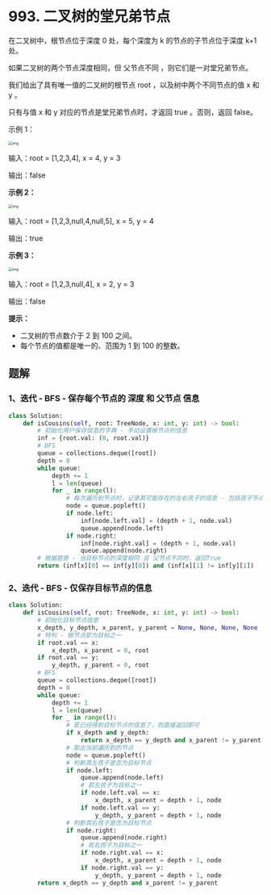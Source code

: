 # 993. 二叉树的堂兄弟节点

在二叉树中，根节点位于深度 0 处，每个深度为 k 的节点的子节点位于深度 k+1 处。

如果二叉树的两个节点深度相同，但 父节点不同 ，则它们是一对堂兄弟节点。

我们给出了具有唯一值的二叉树的根节点 root ，以及树中两个不同节点的值 x 和 y 。

只有与值 x 和 y 对应的节点是堂兄弟节点时，才返回 true 。否则，返回 false。

 

示例 1：

<img src="https://assets.leetcode-cn.com/aliyun-lc-upload/uploads/2019/02/16/q1248-01.png" alt="img" style="zoom:50%;" />

输入：root = [1,2,3,4], x = 4, y = 3

输出：false

**示例 2：**

<img src="https://assets.leetcode-cn.com/aliyun-lc-upload/uploads/2019/02/16/q1248-02.png" alt="img" style="zoom:50%;" />

输入：root = [1,2,3,null,4,null,5], x = 5, y = 4

输出：true

**示例 3：**

<img src="https://assets.leetcode-cn.com/aliyun-lc-upload/uploads/2019/02/16/q1248-03.png" alt="img" style="zoom:50%;" />

输入：root = [1,2,3,null,4], x = 2, y = 3

输出：false

**提示：**

- 二叉树的节点数介于 2 到 100 之间。
- 每个节点的值都是唯一的、范围为 1 到 100 的整数。

## 题解

### 1、迭代 - BFS - 保存每个节点的 深度 和 父节点 信息

```python
class Solution:
    def isCousins(self, root: TreeNode, x: int, y: int) -> bool:
    	# 初始化用户保存信息的字典 - 手动设置根节点的信息
        inf = {root.val: (0, root.val)}
        # BFS
        queue = collections.deque([root])
        depth = 0
        while queue:
            depth += 1
            l = len(queue)
            for _ in range(l):
                # 每次遍历到节点时，记录其可能存在的左右孩子的信息 - 包括孩子节点的深度和父节点值
                node = queue.popleft()
                if node.left:
                    inf[node.left.val] = (depth + 1, node.val)
                    queue.append(node.left)
                if node.right:
                    inf[node.right.val] = (depth + 1, node.val)
                    queue.append(node.right)
        # 根据题意 - 当目标节点的深度相同 且 父节点不同时，返回True
        return (inf[x][0] == inf[y][0]) and (inf[x][1] != inf[y][1])
```

### 2、迭代 - BFS - 仅保存目标节点的信息

```python
class Solution:
    def isCousins(self, root: TreeNode, x: int, y: int) -> bool:
        # 初始化目标节点信息
        x_depth, y_depth, x_parent, y_parent = None, None, None, None
        # 特判 - 根节点即为目标之一
        if root.val == x:
            x_depth, x_parent = 0, root
        if root.val == y:
            y_depth, y_parent = 0, root
        # BFS
        queue = collections.deque([root])
        depth = 0
        while queue:
            depth += 1
            l = len(queue)
            for _ in range(l):
                # 若已经得到目标节点的信息了，则直接返回即可
                if x_depth and y_depth:
                    return x_depth == y_depth and x_parent != y_parent
                # 取出当前遍历到的节点
                node = queue.popleft()
                # 判断其左孩子是否为目标节点
                if node.left:
                    queue.append(node.left)
                    # 若左孩子为目标之一
                    if node.left.val == x:
                        x_depth, x_parent = depth + 1, node
                    if node.left.val == y:
                        y_depth, y_parent = depth + 1, node
                # 判断其右孩子是否为目标节点
                if node.right:
                    queue.append(node.right)
                    # 若右孩子为目标之一
                    if node.right.val == x:
                        x_depth, x_parent = depth + 1, node
                    if node.right.val == y:
                        y_depth, y_parent = depth + 1, node
        return x_depth == y_depth and x_parent != y_parent
```

